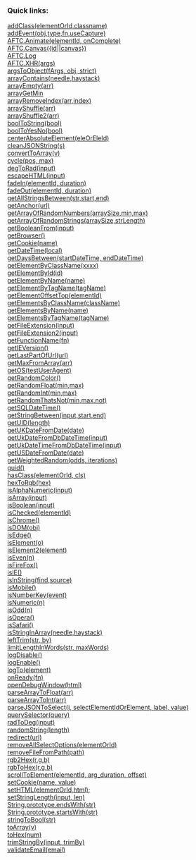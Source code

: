 ### <b>Quick links:</b>
 <a href='#addclass(elementorid,classname)'>addClass(elementOrId,classname)</a><br>
 <a href='#addevent(obj,type,fn,usecapture)'>addEvent(obj,type,fn,useCapture)</a><br>
 <a href='#aftc.animate(elementid, oncomplete)'>AFTC.Animate(elementId, onComplete)</a><br>
 <a href='#aftc.canvas({id||canvas})'>AFTC.Canvas({id||canvas})</a><br>
 <a href='#aftc.log'>AFTC.Log</a><br>
 <a href='#aftc.xhr(args)'>AFTC.XHR(args)</a><br>
 <a href='#argstoobject(fargs, obj, strict)'>argsToObject(fArgs, obj, strict)</a><br>
 <a href='#arraycontains(needle,haystack)'>arrayContains(needle,haystack)</a><br>
 <a href='#arrayempty(arr)'>arrayEmpty(arr)</a><br>
 <a href='#arraygetmin'>arrayGetMin</a><br>
 <a href='#arrayremoveindex(arr,index)'>arrayRemoveIndex(arr,index)</a><br>
 <a href='#arrayshuffle(arr)'>arrayShuffle(arr)</a><br>
 <a href='#arrayshuffle2(arr)'>arrayShuffle2(arr)</a><br>
 <a href='#booltostring(bool)'>boolToString(bool)</a><br>
 <a href='#booltoyesno(bool)'>boolToYesNo(bool)</a><br>
 <a href='#centerabsoluteelement(eleoreleid)'>centerAbsoluteElement(eleOrEleId)</a><br>
 <a href='#cleanjsonstring(s)'>cleanJSONString(s)</a><br>
 <a href='#converttoarray(v)'>convertToArray(v)</a><br>
 <a href='#cycle(pos, max)'>cycle(pos, max)</a><br>
 <a href='#degtorad(input)'>degToRad(input)</a><br>
 <a href='#escapehtml(input)'>escapeHTML(input)</a><br>
 <a href='#fadein(elementid, duration)'>fadeIn(elementId, duration)</a><br>
 <a href='#fadeout(elementid, duration)'>fadeOut(elementId, duration)</a><br>
 <a href='#getallstringsbetween(str,start,end)'>getAllStringsBetween(str,start,end)</a><br>
 <a href='#getanchor(url)'>getAnchor(url)</a><br>
 <a href='#getarrayofrandomnumbers(arraysize,min,max)'>getArrayOfRandomNumbers(arraySize,min,max)</a><br>
 <a href='#getarrayofrandomstrings(arraysize,strlength)'>getArrayOfRandomStrings(arraySize,strLength)</a><br>
 <a href='#getbooleanfrom(input)'>getBooleanFrom(input)</a><br>
 <a href='#getbrowser()'>getBrowser()</a><br>
 <a href='#getcookie(name)'>getCookie(name)</a><br>
 <a href='#getdatetime(local)'>getDateTime(local)</a><br>
 <a href='#getdaysbetween(startdatetime, enddatetime)'>getDaysBetween(startDateTime, endDateTime)</a><br>
 <a href='#getelementbyclassname(xxxx)'>getElementByClassName(xxxx)</a><br>
 <a href='#getelementbyid(id)'>getElementById(id)</a><br>
 <a href='#getelementbyname(name)'>getElementByName(name)</a><br>
 <a href='#getelementbytagname(tagname)'>getElementByTagName(tagName)</a><br>
 <a href='#getelementoffsettop(elementid)'>getElementOffsetTop(elementId)</a><br>
 <a href='#getelementsbyclassname(classname)'>getElementsByClassName(className)</a><br>
 <a href='#getelementsbyname(name)'>getElementsByName(name)</a><br>
 <a href='#getelementsbytagname(tagname)'>getElementsByTagName(tagName)</a><br>
 <a href='#getfileextension(input)'>getFileExtension(input)</a><br>
 <a href='#getfileextension2(input)'>getFileExtension2(input)</a><br>
 <a href='#getfunctionname(fn)'>getFunctionName(fn)</a><br>
 <a href='#getieversion()'>getIEVersion()</a><br>
 <a href='#getlastpartofurl(url)'>getLastPartOfUrl(url)</a><br>
 <a href='#getmaxfromarray(arr)'>getMaxFromArray(arr)</a><br>
 <a href='#getos(testuseragent)'>getOS(testUserAgent)</a><br>
 <a href='#getrandomcolor()'>getRandomColor()</a><br>
 <a href='#getrandomfloat(min,max)'>getRandomFloat(min,max)</a><br>
 <a href='#getrandomint(min,max)'>getRandomInt(min,max)</a><br>
 <a href='#getrandomthatsnot(min,max,not)'>getRandomThatsNot(min,max,not)</a><br>
 <a href='#getsqldatetime()'>getSQLDateTime()</a><br>
 <a href='#getstringbetween(input,start,end)'>getStringBetween(input,start,end)</a><br>
 <a href='#getuid(length)'>getUID(length)</a><br>
 <a href='#getukdatefromdate(date)'>getUKDateFromDate(date)</a><br>
 <a href='#getukdatefromdbdatetime(input)'>getUkDateFromDbDateTime(input)</a><br>
 <a href='#getukdatetimefromdbdatetime(input)'>getUkDateTimeFromDbDateTime(input)</a><br>
 <a href='#getusdatefromdate(date)'>getUSDateFromDate(date)</a><br>
 <a href='#getweightedrandom(odds, iterations)'>getWeightedRandom(odds, iterations)</a><br>
 <a href='#guid()'>guid()</a><br>
 <a href='#hasclass(elementorid, cls)'>hasClass(elementOrId, cls)</a><br>
 <a href='#hextorgb(hex)'>hexToRgb(hex)</a><br>
 <a href='#isalphanumeric(input)'>isAlphaNumeric(input)</a><br>
 <a href='#isarray(input)'>isArray(input)</a><br>
 <a href='#isboolean(input)'>isBoolean(input)</a><br>
 <a href='#ischecked(elementid)'>isChecked(elementId)</a><br>
 <a href='#ischrome()'>isChrome()</a><br>
 <a href='#isdom(obj)'>isDOM(obj)</a><br>
 <a href='#isedge()'>isEdge()</a><br>
 <a href='#iselement(o)'>isElement(o)</a><br>
 <a href='#iselement2(element)'>isElement2(element)</a><br>
 <a href='#iseven(n)'>isEven(n)</a><br>
 <a href='#isfirefox()'>isFireFox()</a><br>
 <a href='#isie()'>isIE()</a><br>
 <a href='#isinstring(find,source)'>isInString(find,source)</a><br>
 <a href='#ismobile()'>isMobile()</a><br>
 <a href='#isnumberkey(event)'>isNumberKey(event)</a><br>
 <a href='#isnumeric(n)'>isNumeric(n)</a><br>
 <a href='#isodd(n)'>isOdd(n)</a><br>
 <a href='#isopera()'>isOpera()</a><br>
 <a href='#issafari()'>isSafari()</a><br>
 <a href='#isstringinarray(needle,haystack)'>isStringInArray(needle,haystack)</a><br>
 <a href='#lefttrim(str, by)'>leftTrim(str, by)</a><br>
 <a href='#limitlengthinwords(str, maxwords)'>limitLengthInWords(str, maxWords)</a><br>
 <a href='#logdisable()'>logDisable()</a><br>
 <a href='#logenable()'>logEnable()</a><br>
 <a href='#logto(element)'>logTo(element)</a><br>
 <a href='#onready(fn)'>onReady(fn)</a><br>
 <a href='#opendebugwindow(html)'>openDebugWindow(html)</a><br>
 <a href='#parsearraytofloat(arr)'>parseArrayToFloat(arr)</a><br>
 <a href='#parsearraytoint(arr)'>parseArrayToInt(arr)</a><br>
 <a href='#parsejsontoselect(j, selectelementidorelement, label, value)'>parseJSONToSelect(j, selectElementIdOrElement, label, value)</a><br>
 <a href='#queryselector(query)'>querySelector(query)</a><br>
 <a href='#radtodeg(input)'>radToDeg(input)</a><br>
 <a href='#randomstring(length)'>randomString(length)</a><br>
 <a href='#redirect(url)'>redirect(url)</a><br>
 <a href='#removeallselectoptions(elementorid)'>removeAllSelectOptions(elementOrId)</a><br>
 <a href='#removefilefrompath(path)'>removeFileFromPath(path)</a><br>
 <a href='#rgb2hex(r,g,b)'>rgb2Hex(r,g,b)</a><br>
 <a href='#rgbtohex(r,g,b)'>rgbToHex(r,g,b)</a><br>
 <a href='#scrolltoelement(elementid, arg_duration, offset)'>scrollToElement(elementId, arg_duration, offset)</a><br>
 <a href='#setcookie(name, value)'>setCookie(name, value)</a><br>
 <a href='#sethtml(elementorid,html);'>setHTML(elementOrId,html);</a><br>
 <a href='#setstringlength(input, len)'>setStringLength(input, len)</a><br>
 <a href='#string.prototype.endswith(str)'>String.prototype.endsWith(str)</a><br>
 <a href='#string.prototype.startswith(str)'>String.prototype.startsWith(str)</a><br>
 <a href='#stringtobool(str)'>stringToBool(str)</a><br>
 <a href='#toarray(v)'>toArray(v)</a><br>
 <a href='#tohex(num)'>toHex(num)</a><br>
 <a href='#trimstringby(input, trimby)'>trimStringBy(input, trimBy)</a><br>
 <a href='#validateemail(email)'>validateEmail(email)</a><br>
